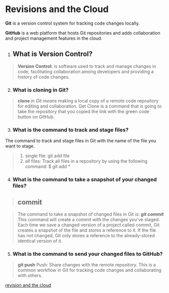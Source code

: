 # Revisions and the Cloud 

**Git** is a version control system for tracking code changes locally. 

**GitHub** is a web platform that hosts Git repositories and adds collaboration and project management features in the cloud.

1. ## What is Version Control?

> **Version Control:** is software used to track and manage changes in code, facilitating collaboration among developers and providing a history of code changes. 

2. ### What is cloning in Git?

> **clone** *in Git means* making a local copy of a remote code repository for editing and collaboration.
> Get Clone is a command that is going to take the repository that you copied the link with the green code button on GitHub.

3. ### What is the command to track and stage files?

 The command to track and stage files in Git with the name of the file you want to stage.
> 1. single file: git add file
> 2. all files: Track all files in a repository by using the following command:
$ git add *

4. ### What is the command to take a snapshot of your changed files?
 
  > ## commit 

> The command to take a snapshot of changed files in Git is: ***git commit***
This command will create a commit with the changes you've staged. Each time we save a changed version of a project called commit, Git creates a snapshot of the file and stores a reference to it. If the file has not changed, Git only stores a reference to the already-stored identical version of it.

5. ### What is the command to send your changed files to GitHub?
> **git push**  Push: Share changes with the remote repository. 
This is a common workflow in Git for tracking code changes and collaborating with others.

[revision and the cloud](https://nimo-88.github.io/Class03/)


